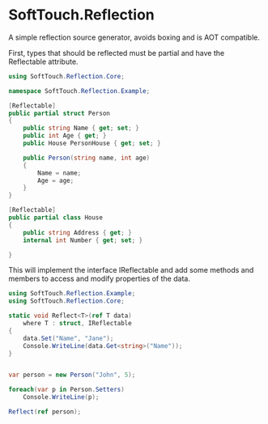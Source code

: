 # SoftTouch.Reflection

A simple reflection source generator, avoids boxing and is AOT compatible.

First, types that should be reflected must be partial and have the Reflectable attribute.
```csharp
using SoftTouch.Reflection.Core;

namespace SoftTouch.Reflection.Example;

[Reflectable]
public partial struct Person
{
    public string Name { get; set; }
    public int Age { get; }
    public House PersonHouse { get; set; }

    public Person(string name, int age)
    {
        Name = name;
        Age = age;
    }
}

[Reflectable]
public partial class House
{
    public string Address { get; }
    internal int Number { get; set; }

}
```

This will implement the interface IReflectable and add some methods and members to access and modify properties of the data.
```csharp
using SoftTouch.Reflection.Example;
using SoftTouch.Reflection.Core;

static void Reflect<T>(ref T data)
    where T : struct, IReflectable
{
    data.Set("Name", "Jane");
    Console.WriteLine(data.Get<string>("Name"));
}


var person = new Person("John", 5);

foreach(var p in Person.Setters)
    Console.WriteLine(p);

Reflect(ref person);
```
